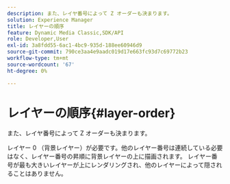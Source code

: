 ```yaml
---
description: また、レイヤ番号によって Z オーダーも決まります。
solution: Experience Manager
title: レイヤーの順序
feature: Dynamic Media Classic,SDK/API
role: Developer,User
exl-id: 3a8fdd55-6ac1-4bc9-935d-188ee60946d9
source-git-commit: 790ce3aa4e9aadc019d17e663fc93d7c69772b23
workflow-type: tm+mt
source-wordcount: '67'
ht-degree: 0%

---
```


# レイヤーの順序{#layer-order}

また、レイヤ番号によって Z オーダーも決まります。

レイヤー 0 （背景レイヤー）が必要です。他のレイヤー番号は連続している必要はなく、レイヤー番号の昇順に背景レイヤーの上に描画されます。 レイヤー番号が最も大きいレイヤーが上にレンダリングされ、他のレイヤーによって隠されることはありません。
